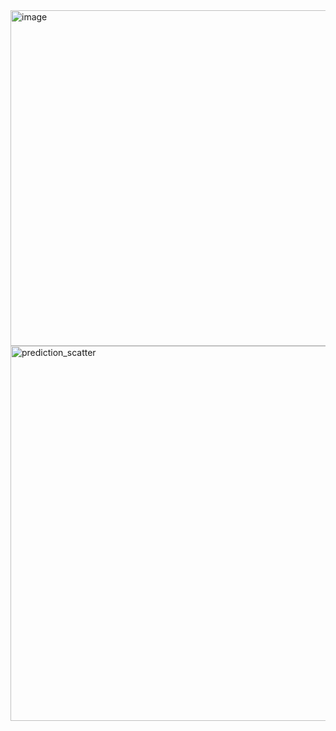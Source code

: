 <img width="1691" height="537" alt="image" src="https://github.com/user-attachments/assets/fc5797ec-439a-4688-8f87-572990767d40" />

<img width="1000" height="600" alt="prediction_scatter" src="https://github.com/user-attachments/assets/22bcaaff-5511-423b-9d3a-3060fa426e64" />

